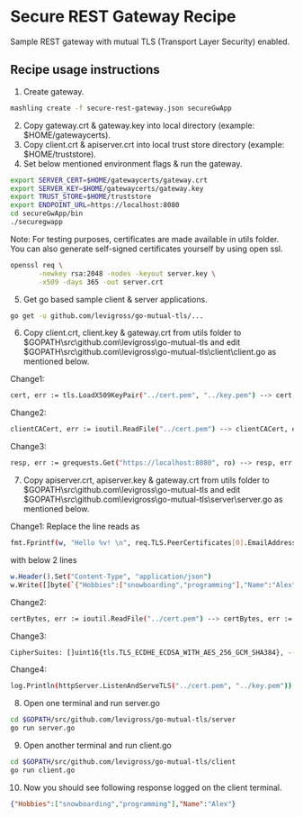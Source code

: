# Secure REST Gateway Recipe
Sample REST gateway with mutual TLS (Transport Layer Security) enabled.

## Recipe usage instructions

1. Create gateway.
```bash
mashling create -f secure-rest-gateway.json secureGwApp
```

2. Copy gateway.crt & gateway.key into local directory (example: $HOME/gatewaycerts).<br>
3. Copy client.crt & apiserver.crt into local trust store directory (example: $HOME/truststore).<br>
4. Set below mentioned environment flags & run the gateway.

```bash
export SERVER_CERT=$HOME/gatewaycerts/gateway.crt
export SERVER_KEY=$HOME/gatewaycerts/gateway.key
export TRUST_STORE=$HOME/truststore
export ENDPOINT_URL=https://localhost:8080
cd secureGwApp/bin
./securegwapp
```

Note: For testing purposes, certificates are made available in utils folder. You can also generate self-signed certificates yourself by using open ssl.
```bash
openssl req \
       -newkey rsa:2048 -nodes -keyout server.key \
       -x509 -days 365 -out server.crt
```

5. Get go based sample client & server applications.

```bash
go get -u github.com/levigross/go-mutual-tls/...
```

6. Copy client.crt, client.key & gateway.crt from utils folder to $GOPATH\src\github.com\levigross\go-mutual-tls and edit $GOPATH\src\github.com\levigross\go-mutual-tls\client\client.go as mentioned below.<br>

Change1:
```bash
cert, err := tls.LoadX509KeyPair("../cert.pem", "../key.pem") --> cert, err := tls.LoadX509KeyPair("../client.crt", "../client.key")
```

Change2:
```bash
clientCACert, err := ioutil.ReadFile("../cert.pem") --> clientCACert, err := ioutil.ReadFile("../gateway.crt")
```
Change3:
```bash
resp, err := grequests.Get("https://localhost:8080", ro) --> resp, err := grequests.Get("https://localhost:9098/pets/25", ro)
```

7. Copy apiserver.crt, apiserver.key & gateway.crt from utils folder to $GOPATH\src\github.com\levigross\go-mutual-tls and edit $GOPATH\src\github.com\levigross\go-mutual-tls\server\server.go as mentioned below.<br>

Change1:
Replace the line reads as
```bash
fmt.Fprintf(w, "Hello %v! \n", req.TLS.PeerCertificates[0].EmailAddresses[0])
```
with below 2 lines
```bash
w.Header().Set("Content-Type", "application/json")
w.Write([]byte(`{"Hobbies":["snowboarding","programming"],"Name":"Alex"}`))
```

Change2:
```bash
certBytes, err := ioutil.ReadFile("../cert.pem") --> certBytes, err := ioutil.ReadFile("../gateway.crt")
```

Change3:
```bash
CipherSuites: []uint16{tls.TLS_ECDHE_ECDSA_WITH_AES_256_GCM_SHA384}, --> CipherSuites: []uint16{tls.TLS_ECDHE_ECDSA_WITH_AES_256_GCM_SHA384, tls.TLS_ECDHE_RSA_WITH_AES_128_GCM_SHA256},
```

Change4:
```bash
log.Println(httpServer.ListenAndServeTLS("../cert.pem", "../key.pem")) --> log.Println(httpServer.ListenAndServeTLS("../apiserver.crt", "../apiserver.key"))
```

8. Open one terminal and run server.go<br>

```bash
cd $GOPATH/src/github.com/levigross/go-mutual-tls/server
go run server.go
```

9. Open another terminal and run client.go<br>
```bash
cd $GOPATH/src/github.com/levigross/go-mutual-tls/client
go run client.go
```
10. Now you should see following response logged on the client terminal.<br>

```json
{"Hobbies":["snowboarding","programming"],"Name":"Alex"}
```
